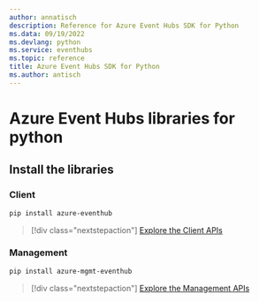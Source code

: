 ```yaml
---
author: annatisch
description: Reference for Azure Event Hubs SDK for Python
ms.data: 09/19/2022
ms.devlang: python
ms.service: eventhubs
ms.topic: reference
title: Azure Event Hubs SDK for Python
ms.author: antisch
---
```

# Azure Event Hubs libraries for python

## Install the libraries


### Client

```bash
pip install azure-eventhub
```
> [!div class="nextstepaction"]
> [Explore the Client APIs](/python/api/overview/azure/eventhub-readme)


### Management

```bash
pip install azure-mgmt-eventhub
```
> [!div class="nextstepaction"]
> [Explore the Management APIs](/python/api/overview/azure/eventhubs/management)